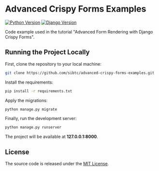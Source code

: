 # Advanced Crispy Forms Examples

[![Python Version](https://img.shields.io/badge/python-3.7-brightgreen.svg)](https://python.org)
[![Django Version](https://img.shields.io/badge/django-2.1-brightgreen.svg)](https://djangoproject.com)

Code example used in the tutorial "Advanced Form Rendering with Django Crispy Forms".

## Running the Project Locally

First, clone the repository to your local machine:

```bash
git clone https://github.com/sibtc/advanced-crispy-forms-examples.git
```

Install the requirements:

```bash
pip install -r requirements.txt
```

Apply the migrations:

```bash
python manage.py migrate
```

Finally, run the development server:

```bash
python manage.py runserver
```

The project will be available at **127.0.0.1:8000**.


## License

The source code is released under the [MIT License](https://github.com/sibtc/advanced-crispy-forms-examples/blob/master/LICENSE).
